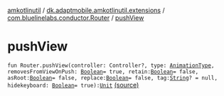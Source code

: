 [amkotlinutil](../../index.md) / [dk.adaptmobile.amkotlinutil.extensions](../index.md) / [com.bluelinelabs.conductor.Router](index.md) / [pushView](./push-view.md)

# pushView

`fun Router.pushView(controller: Controller?, type: `[`AnimationType`](../-animation-type/index.md)`, removesFromViewOnPush: `[`Boolean`](https://kotlinlang.org/api/latest/jvm/stdlib/kotlin/-boolean/index.html)` = true, retain: `[`Boolean`](https://kotlinlang.org/api/latest/jvm/stdlib/kotlin/-boolean/index.html)` = false, asRoot: `[`Boolean`](https://kotlinlang.org/api/latest/jvm/stdlib/kotlin/-boolean/index.html)` = false, replace: `[`Boolean`](https://kotlinlang.org/api/latest/jvm/stdlib/kotlin/-boolean/index.html)` = false, tag: `[`String`](https://kotlinlang.org/api/latest/jvm/stdlib/kotlin/-string/index.html)`? = null, hidekeyboard: `[`Boolean`](https://kotlinlang.org/api/latest/jvm/stdlib/kotlin/-boolean/index.html)` = true): `[`Unit`](https://kotlinlang.org/api/latest/jvm/stdlib/kotlin/-unit/index.html) [(source)](https://github.com/adaptmobile-organization/amkotlinutil/tree/master/amkotlinutil/src/main/java/dk/adaptmobile/amkotlinutil/extensions/ConductorExtensions.kt#L52)
